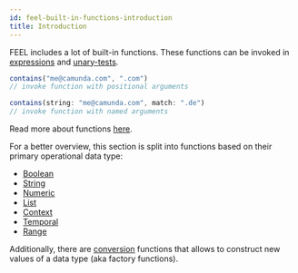 ```yaml
---
id: feel-built-in-functions-introduction
title: Introduction
---
```


FEEL includes a lot of built-in functions. These functions can be invoked
in [expressions](../language-guide/feel-expressions-introduction.md)
and [unary-tests](../language-guide/feel-unary-tests.md).

```js
contains("me@camunda.com", ".com")
// invoke function with positional arguments

contains(string: "me@camunda.com", match: ".de")
// invoke function with named arguments
```

Read more about functions [here](../language-guide/feel-functions.md#invocation).

For a better overview, this section is split into functions based on their primary operational data type:

* [Boolean](./feel-built-in-functions-boolean.md)
* [String](./feel-built-in-functions-string.md)
* [Numeric](./feel-built-in-functions-numeric.md)
* [List](./feel-built-in-functions-list.md)
* [Context](./feel-built-in-functions-context.md)
* [Temporal](./feel-built-in-functions-temporal.md)
* [Range](./feel-built-in-functions-range.md)

Additionally, there are [conversion](./feel-built-in-functions-conversion.md) functions that allows
to construct new values of a data type (aka factory functions).
